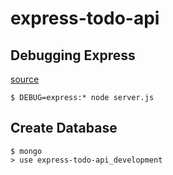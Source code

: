 # express-todo-api

## Debugging Express

[source](https://expressjs.com/en/guide/debugging.html)

```
$ DEBUG=express:* node server.js
```

## Create Database

```
$ mongo
> use express-todo-api_development
```
